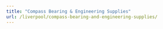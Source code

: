 ```yaml
---
title: "Compass Bearing & Engineering Supplies"
url: /liverpool/compass-bearing-and-engineering-supplies/
---
```

